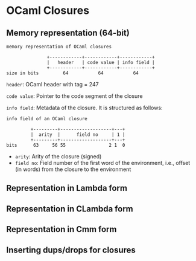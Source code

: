 # OCaml Closures

## Memory representation (64-bit)

```
memory representation of OCaml closures

               +------------+------------+------------+
               |   header   | code value | info field |
               +------------+------------+------------+
size in bits         64           64           64
```

`header`: OCaml header with tag = 247

`code value`: Pointer to the code segment of the closure

`info field`: Metadata of the closure. It is structured as follows:
```
info field of an OCaml closure

         +---------+-------------------+---+
         |  arity  |      field no     | 1 |
         +---------+-------------------+---+
bits      63     56 55                2 1  0
```
- `arity`: Arity of the closure (signed)
- `field no`: Field number of the first word of the environment, i.e., offset (in words) from the closure to the environment

## Representation in Lambda form

## Representation in CLambda form

## Representation in Cmm form

## Inserting dups/drops for closures
